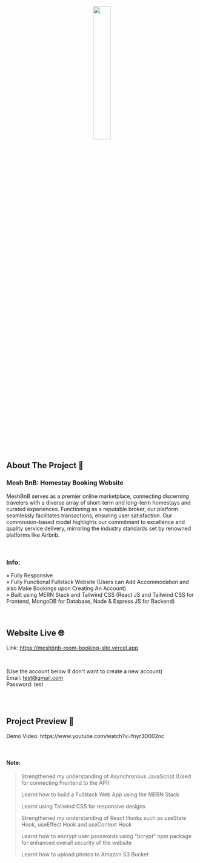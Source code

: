 <div align='center'><img style="width:30%" src= https://github.com/CodeWithSomesh/Room-Booking-Site-MERN/assets/123357802/2d92ab14-7679-4ff3-9171-80845ac774df
 target='_blank' /></div>


<h2>About The Project 📖</h2>
<h3>Mesh BnB: Homestay Booking Website</h3>
<p>MeshBnB serves as a premier online marketplace, connecting discerning travelers with a diverse array of short-term and long-term homestays and curated experiences. Functioning as a reputable broker, our platform seamlessly facilitates transactions, ensuring user satisfaction. Our commission-based model highlights our commitment to excellence and quality service delivery, mirroring the industry standards set by renowned platforms like Airbnb. </p>

<br>

<h3>Info:</h3>
» Fully Responsive
<br>
» Fully Functional Fullstack Website (Users can Add Accommodation and also Make Bookings upon Creating An Account)
<br>
» Built using MERN Stack and Tailwind CSS (React JS and Tailwind CSS for Frontend, MongoDB for Database, Node & Express JS for Backend)

<br>
<br>
<br>

## Website Live 🌐
Link: https://meshbnb-room-booking-site.vercel.app

<br>

(Use the account below if don't want to create a new account) <br>
Email: test@gmail.com <br>
Password: test

<br>
<br>

<h2>Project Preview 📸</h2>
Demo Video: https://www.youtube.com/watch?v=fnyr3D002nc

<br>
<br>
<br>

#### Note:
> Strengthened my understanding of Asynchronous JavaScript (Used for connecting Frontend to the API)
> 
> Learnt how to build a Fullstack Web App using the MERN Stack
>
> Learnt using Tailwind CSS for responsive designs
>
> Strengthened my understanding of React Hooks such as useState Hook, useEffect Hook and useContext Hook
>
> Learnt how to encrypt user passwords using "bcrypt" npm package for enhanced overall security of the website
>
> Learnt how to upload photos to Amazon S3 Bucket 



